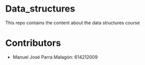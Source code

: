 # Data_structures
This repo contains the content about the data structures course

# Contributors
- Manuel José Parra Malagón: 614212009

